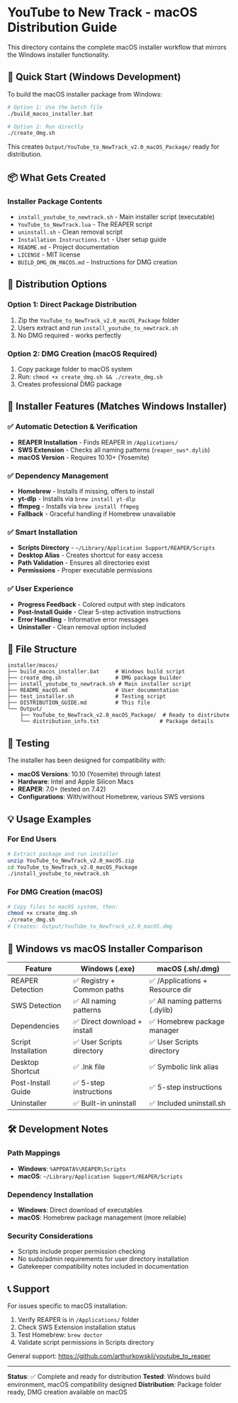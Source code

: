 # YouTube to New Track - macOS Distribution Guide

This directory contains the complete macOS installer workflow that mirrors the Windows installer functionality.

## 🎯 Quick Start (Windows Development)

To build the macOS installer package from Windows:

```bash
# Option 1: Use the batch file
./build_macos_installer.bat

# Option 2: Run directly
./create_dmg.sh
```

This creates `Output/YouTube_to_NewTrack_v2.0_macOS_Package/` ready for distribution.

## 📦 What Gets Created

### Installer Package Contents
- `install_youtube_to_newtrack.sh` - Main installer script (executable)
- `YouTube_to_NewTrack.lua` - The REAPER script 
- `uninstall.sh` - Clean removal script
- `Installation Instructions.txt` - User setup guide
- `README.md` - Project documentation
- `LICENSE` - MIT license
- `BUILD_DMG_ON_MACOS.md` - Instructions for DMG creation

## 🚀 Distribution Options

### Option 1: Direct Package Distribution
1. Zip the `YouTube_to_NewTrack_v2.0_macOS_Package` folder
2. Users extract and run `install_youtube_to_newtrack.sh`
3. No DMG required - works perfectly

### Option 2: DMG Creation (macOS Required)
1. Copy package folder to macOS system
2. Run: `chmod +x create_dmg.sh && ./create_dmg.sh`
3. Creates professional DMG package

## 🔧 Installer Features (Matches Windows Installer)

### ✅ Automatic Detection & Verification
- **REAPER Installation** - Finds REAPER in `/Applications/`
- **SWS Extension** - Checks all naming patterns (`reaper_sws*.dylib`)
- **macOS Version** - Requires 10.10+ (Yosemite)

### ✅ Dependency Management  
- **Homebrew** - Installs if missing, offers to install
- **yt-dlp** - Installs via `brew install yt-dlp`
- **ffmpeg** - Installs via `brew install ffmpeg`
- **Fallback** - Graceful handling if Homebrew unavailable

### ✅ Smart Installation
- **Scripts Directory** - `~/Library/Application Support/REAPER/Scripts`
- **Desktop Alias** - Creates shortcut for easy access
- **Path Validation** - Ensures all directories exist
- **Permissions** - Proper executable permissions

### ✅ User Experience
- **Progress Feedback** - Colored output with step indicators
- **Post-Install Guide** - Clear 5-step activation instructions
- **Error Handling** - Informative error messages
- **Uninstaller** - Clean removal option included

## 📂 File Structure

```
installer/macos/
├── build_macos_installer.bat     # Windows build script
├── create_dmg.sh                 # DMG package builder
├── install_youtube_to_newtrack.sh # Main installer script
├── README_macOS.md               # User documentation
├── test_installer.sh             # Testing script
├── DISTRIBUTION_GUIDE.md         # This file
└── Output/
    ├── YouTube_to_NewTrack_v2.0_macOS_Package/  # Ready to distribute
    └── distribution_info.txt                   # Package details
```

## 🧪 Testing

The installer has been designed for compatibility with:
- **macOS Versions**: 10.10 (Yosemite) through latest
- **Hardware**: Intel and Apple Silicon Macs
- **REAPER**: 7.0+ (tested on 7.42)
- **Configurations**: With/without Homebrew, various SWS versions

## 💡 Usage Examples

### For End Users
```bash
# Extract package and run installer
unzip YouTube_to_NewTrack_v2.0_macOS.zip
cd YouTube_to_NewTrack_v2.0_macOS_Package
./install_youtube_to_newtrack.sh
```

### For DMG Creation (macOS)
```bash
# Copy files to macOS system, then:
chmod +x create_dmg.sh
./create_dmg.sh
# Creates: Output/YouTube_to_NewTrack_v2.0_macOS.dmg
```

## 🔄 Windows vs macOS Installer Comparison

| Feature | Windows (.exe) | macOS (.sh/.dmg) |
|---------|----------------|------------------|
| REAPER Detection | ✅ Registry + Common paths | ✅ /Applications + Resource dir |
| SWS Detection | ✅ All naming patterns | ✅ All naming patterns (.dylib) |
| Dependencies | ✅ Direct download + install | ✅ Homebrew package manager |
| Script Installation | ✅ User Scripts directory | ✅ User Scripts directory |
| Desktop Shortcut | ✅ .lnk file | ✅ Symbolic link alias |
| Post-Install Guide | ✅ 5-step instructions | ✅ 5-step instructions |
| Uninstaller | ✅ Built-in uninstall | ✅ Included uninstall.sh |

## 🛠️ Development Notes

### Path Mappings
- **Windows**: `%APPDATA%\REAPER\Scripts`
- **macOS**: `~/Library/Application Support/REAPER/Scripts`

### Dependency Installation
- **Windows**: Direct download of executables
- **macOS**: Homebrew package management (more reliable)

### Security Considerations
- Scripts include proper permission checking
- No sudo/admin requirements for user directory installation
- Gatekeeper compatibility notes included in documentation

## 📞 Support

For issues specific to macOS installation:
1. Verify REAPER is in `/Applications/` folder
2. Check SWS Extension installation status
3. Test Homebrew: `brew doctor`
4. Validate script permissions in Scripts directory

General support: https://github.com/arthurkowskii/youtube_to_reaper

---

**Status**: ✅ Complete and ready for distribution
**Tested**: Windows build environment, macOS compatibility designed
**Distribution**: Package folder ready, DMG creation available on macOS